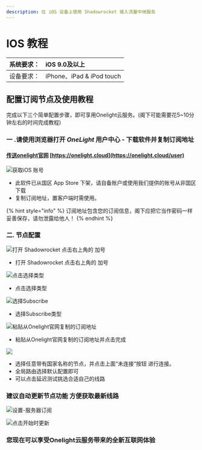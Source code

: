 ```yaml
---
description: 在 iOS 设备上使用 Shadowrocket 接入流量中继服务
---
```


# IOS 教程



| 系统要求： | iOS 9.0及以上  |
| :--- | :--- |
| 设备要求： | iPhone、iPad & iPod touch |

## 配置订阅节点及使用教程

完成以下三个简单配置步骤，即可享用Onelight云服务。\(阁下可能需要花5~10分钟左右的时间完成教程\)

### 一 .请使用浏览器打开 _OneLight_ 用户中心 - 下载软件并复制订阅地址

#### [传送onelight官网](https://onelight.cloud/user) [https://onelight.cloud](https://onelight.cloud/user)

![&#x83B7;&#x53D6;iOS &#x8D26;&#x53F7;](.gitbook/assets/ping-mu-kuai-zhao-20190831-17.41.41.png)

* 此软件已从国区 App Store 下架，请自备账户或使用我们提供的账号从非国区下载
* 复制订阅地址，置客户端时需使用。

{% hint style="info" %}
订阅地址包含您的订阅信息，阁下应把它当作密码一样妥善保存，请勿泄露给他人！
{% endhint %}

### 二. 节点配置

![&#x6253;&#x5F00; Shadowrocket &#x70B9;&#x51FB;&#x53F3;&#x4E0A;&#x89D2;&#x7684; &#x52A0;&#x53F7;](.gitbook/assets/image.png)

* 打开 Shadowrocket 点击右上角的 加号

![&#x70B9;&#x51FB;&#x9009;&#x62E9;&#x7C7B;&#x578B;](.gitbook/assets/img_4660-2.PNG)

* 点击选择类型

![&#x9009;&#x62E9;Subscribe](.gitbook/assets/img_4661.PNG)

* 选择Subscribe类型

![&#x7C98;&#x8D34;&#x4ECE;Onelight&#x5B98;&#x7F51;&#x590D;&#x5236;&#x7684;&#x8BA2;&#x9605;&#x5730;&#x5740;](.gitbook/assets/img_4662.PNG)

* 粘贴从Onelight官网复制的订阅地址并点击完成

![](.gitbook/assets/img_4664.PNG)

* 选择任意带有国家名称的节点，并点击上面“未连接“按钮 进行连接。
* 全局路由选择默认配置即可
* 可以点击延迟测试挑选合适自己的线路

### 建议自动更新节点功能 方便获取最新线路

![&#x8BBE;&#x7F6E;-&#x670D;&#x52A1;&#x5668;&#x8BA2;&#x9605;](.gitbook/assets/img_4665.PNG)

![&#x70B9;&#x51FB;&#x5F00;&#x59CB;&#x65F6;&#x66F4;&#x65B0;](.gitbook/assets/img_4666.PNG)

### 您现在可以享受Onelight云服务带来的全新互联网体验

